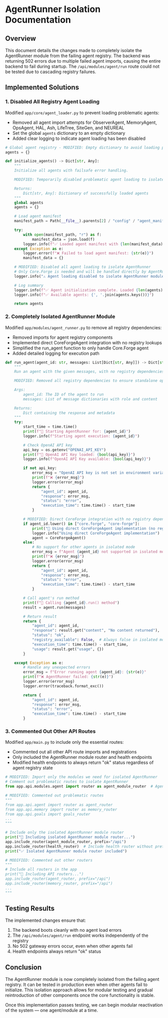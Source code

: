 # AgentRunner Isolation Documentation

## Overview

This document details the changes made to completely isolate the AgentRunner module from the failing agent registry. The backend was returning 502 errors due to multiple failed agent imports, causing the entire backend to fail during startup. The `/api/modules/agent/run` route could not be tested due to cascading registry failures.

## Implemented Solutions

### 1. Disabled All Registry Agent Loading

Modified `app/core/agent_loader.py` to prevent loading problematic agents:

- Removed all agent import attempts for ObserverAgent, MemoryAgent, OpsAgent, HAL, Ash, LifeTree, SiteGen, and NEUREAL
- Set the global `agents` dictionary to an empty dictionary
- Added clear logging to indicate agent loading has been disabled

```python
# Global agent registry - MODIFIED: Empty dictionary to avoid loading problematic agents
agents = {}

def initialize_agents() -> Dict[str, Any]:
    """
    Initialize all agents with failsafe error handling.

    MODIFIED: Temporarily disabled problematic agent loading to isolate AgentRunner

    Returns:
        Dict[str, Any]: Dictionary of successfully loaded agents
    """
    global agents
    agents = {}

    # Load agent manifest
    manifest_path = Path(__file__).parents[2] / "config" / "agent_manifest.json"

    try:
        with open(manifest_path, "r") as f:
            manifest_data = json.load(f)
        logger.info(f"✅ Loaded agent manifest with {len(manifest_data)} agents")
    except Exception as e:
        logger.error(f"❌ Failed to load agent manifest: {str(e)}")
        manifest_data = {}

    # MODIFIED: Disabled all agent loading to isolate AgentRunner
    # Only Core.Forge is needed and will be handled directly by AgentRunner
    logger.info("⚠️ Agent loading disabled to isolate AgentRunner module")

    # Log summary
    logger.info(f"✅ Agent initialization complete. Loaded {len(agents)} agents successfully.")
    logger.info(f"✅ Available agents: {', '.join(agents.keys())}")

    return agents
```

### 2. Completely Isolated AgentRunner Module

Modified `app/modules/agent_runner.py` to remove all registry dependencies:

- Removed imports for agent registry components
- Implemented direct CoreForgeAgent integration with no registry lookups
- Simplified the run_agent function to only handle Core.Forge agent
- Added detailed logging for execution path

```python
def run_agent(agent_id: str, messages: List[Dict[str, Any]]) -> Dict[str, Any]:
    """
    Run an agent with the given messages, with no registry dependencies.

    MODIFIED: Removed all registry dependencies to ensure standalone operation

    Args:
        agent_id: The ID of the agent to run
        messages: List of message dictionaries with role and content

    Returns:
        Dict containing the response and metadata
    """
    try:
        start_time = time.time()
        print(f"🧠 Starting AgentRunner for: {agent_id}")
        logger.info(f"Starting agent execution: {agent_id}")

        # Check OpenAI API key
        api_key = os.getenv("OPENAI_API_KEY")
        print(f"🔑 OpenAI API Key loaded: {bool(api_key)}")
        logger.info(f"OpenAI API Key available: {bool(api_key)}")

        if not api_key:
            error_msg = "OpenAI API key is not set in environment variables"
            print(f"❌ {error_msg}")
            logger.error(error_msg)
            return {
                "agent_id": agent_id,
                "response": error_msg,
                "status": "error",
                "execution_time": time.time() - start_time
            }

        # MODIFIED: Direct CoreForge integration with no registry dependency
        if agent_id.lower() in ["core.forge", "core-forge"]:
            print("🔄 Using direct CoreForgeAgent implementation (no registry)")
            logger.info("Using direct CoreForgeAgent implementation")
            agent = CoreForgeAgent()
        else:
            # No support for other agents in isolated mode
            error_msg = f"Agent {agent_id} not supported in isolated mode. Only Core.Forge is available."
            print(f"❌ {error_msg}")
            logger.error(error_msg)
            return {
                "agent_id": agent_id,
                "response": error_msg,
                "status": "error",
                "execution_time": time.time() - start_time
            }

        # Call agent's run method
        print(f"🏃 Calling {agent_id}.run() method")
        result = agent.run(messages)

        # Return result
        return {
            "agent_id": agent_id,
            "response": result.get("content", "No content returned"),
            "status": "ok",
            "registry_available": False,  # Always false in isolated mode
            "execution_time": time.time() - start_time,
            "usage": result.get("usage", {})
        }

    except Exception as e:
        # Handle any unexpected errors
        error_msg = f"Error running agent {agent_id}: {str(e)}"
        print(f"❌ AgentRunner failed: {str(e)}")
        logger.error(error_msg)
        logger.error(traceback.format_exc())

        return {
            "agent_id": agent_id,
            "response": error_msg,
            "status": "error",
            "execution_time": time.time() - start_time
        }
```

### 3. Commented Out Other API Routes

Modified `app/main.py` to include only the essential routes:

- Commented out all other API route imports and registrations
- Only included the AgentRunner module router and health endpoints
- Modified health endpoints to always return "ok" status regardless of agent registry state

```python
# MODIFIED: Import only the modules we need for isolated AgentRunner
# Comment out problematic routes to isolate AgentRunner
from app.api.modules.agent import router as agent_module_router  # AgentRunner module router

# MODIFIED: Commented out problematic routes
"""
from app.api.agent import router as agent_router
from app.api.memory import router as memory_router
from app.api.goals import goals_router
...
"""

# Include only the isolated AgentRunner module router
print("🔄 Including isolated AgentRunner module router...")
app.include_router(agent_module_router, prefix="/api")
app.include_router(health_router)  # Include health router without prefix
print("✅ Isolated AgentRunner module router included")

# MODIFIED: Commented out other routers
"""
# Include all routers in the app
print("🔄 Including API routers...")
app.include_router(agent_router, prefix="/api")
app.include_router(memory_router, prefix="/api")
...
"""
```

## Testing Results

The implemented changes ensure that:

1. The backend boots cleanly with no agent load errors
2. The `/api/modules/agent/run` endpoint works independently of the registry
3. No 502 gateway errors occur, even when other agents fail
4. Health endpoints always return "ok" status

## Conclusion

The AgentRunner module is now completely isolated from the failing agent registry. It can be tested in production even when other agents fail to initialize. This isolation approach allows for modular testing and gradual reintroduction of other components once the core functionality is stable.

Once this implementation passes testing, we can begin modular reactivation of the system — one agent/module at a time.
